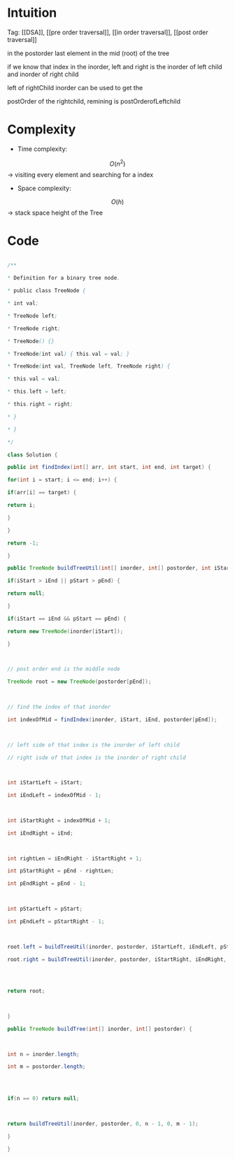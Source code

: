 # Intuition

<!-- Describe your first thoughts on how to solve this problem. -->

Tag: [[DSA]], [[pre order traversal]], [[in order traversal]], [[post order traversal]]


in the postorder last element in the mid (root) of the tree

  

if we know that index in the inorder, left and right is the inorder of left child and inorder of right child

  

left of rightChild inorder can be used to get the

postOrder of the rightchild, remining is postOrderofLeftchild

  
  

# Complexity

- Time complexity:

<!-- Add your time complexity here, e.g. $$O(n)$$ -->

$$O(n^2)$$ -> visiting every element and searching for a index

- Space complexity:

<!-- Add your space complexity here, e.g. $$O(n)$$ -->

$$O(h)$$ -> stack space height of the Tree

# Code

```java []

/**

* Definition for a binary tree node.

* public class TreeNode {

* int val;

* TreeNode left;

* TreeNode right;

* TreeNode() {}

* TreeNode(int val) { this.val = val; }

* TreeNode(int val, TreeNode left, TreeNode right) {

* this.val = val;

* this.left = left;

* this.right = right;

* }

* }

*/

class Solution {

public int findIndex(int[] arr, int start, int end, int target) {

for(int i = start; i <= end; i++) {

if(arr[i] == target) {

return i;

}

}

return -1;

}

public TreeNode buildTreeUtil(int[] inorder, int[] postorder, int iStart, int iEnd ,int pStart, int pEnd) {

if(iStart > iEnd || pStart > pEnd) {

return null;

}

if(iStart == iEnd && pStart == pEnd) {

return new TreeNode(inorder[iStart]);

}

  

// post order end is the middle node

TreeNode root = new TreeNode(postorder[pEnd]);

  

// find the index of that inorder

int indexOfMid = findIndex(inorder, iStart, iEnd, postorder[pEnd]);

  

// left side of that index is the inorder of left child

// right isde of that index is the inorder of right child

  

int iStartLeft = iStart;

int iEndLeft = indexOfMid - 1;

  

int iStartRight = indexOfMid + 1;

int iEndRight = iEnd;

  

int rightLen = iEndRight - iStartRight + 1;

int pStartRight = pEnd - rightLen;

int pEndRight = pEnd - 1;

  

int pStartLeft = pStart;

int pEndLeft = pStartRight - 1;

  

root.left = buildTreeUtil(inorder, postorder, iStartLeft, iEndLeft, pStartLeft, pEndLeft);

root.right = buildTreeUtil(inorder, postorder, iStartRight, iEndRight, pStartRight, pEndRight);

  
  

return root;

  

}

public TreeNode buildTree(int[] inorder, int[] postorder) {

  

int n = inorder.length;

int m = postorder.length;

  
  

if(n == 0) return null;

  

return buildTreeUtil(inorder, postorder, 0, n - 1, 0, m - 1);

}

}

```